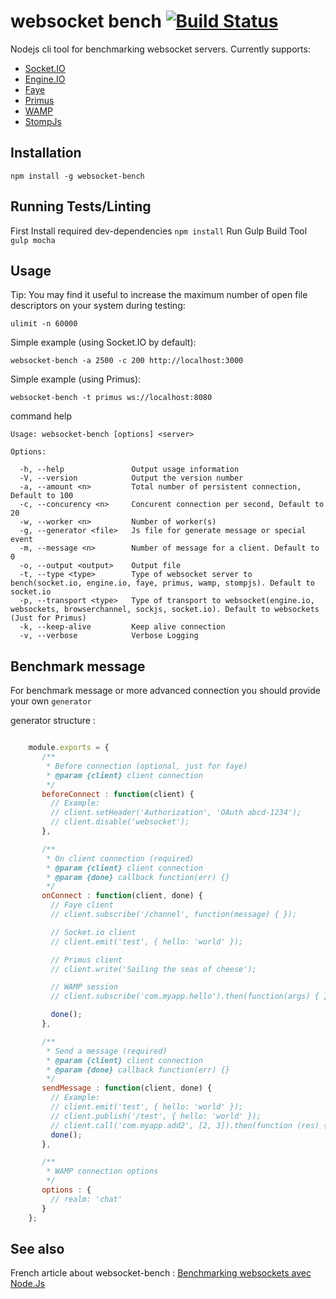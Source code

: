 # websocket bench [![Build Status](https://travis-ci.org/M6Web/websocket-bench.png?branch=master)](https://travis-ci.org/M6Web/websocket-bench)


Nodejs cli tool for benchmarking websocket servers. Currently supports:
* [Socket.IO](https://github.com/LearnBoost/socket.io)
* [Engine.IO](https://github.com/LearnBoost/engine.io)
* [Faye](https://github.com/faye/faye)
* [Primus](https://github.com/primus/primus)
* [WAMP](https://github.com/tavendo/AutobahnJS)
* [StompJs](https://github.com/jmesnil/stomp-websocket)

## Installation

   `npm install -g websocket-bench`

## Running Tests/Linting

  First Install required dev-dependencies `npm install`
  Run Gulp Build Tool `gulp mocha`

## Usage

Tip: You may find it useful to increase the maximum number of open file descriptors on your system during testing:

`ulimit -n 60000`

Simple example (using Socket.IO by default):

`websocket-bench -a 2500 -c 200 http://localhost:3000`

Simple example (using Primus):

`websocket-bench -t primus ws://localhost:8080`

command help

    Usage: websocket-bench [options] <server>

    Options:

      -h, --help               Output usage information
      -V, --version            Output the version number
      -a, --amount <n>         Total number of persistent connection, Default to 100
      -c, --concurency <n>     Concurent connection per second, Default to 20
      -w, --worker <n>         Number of worker(s)
      -g, --generator <file>   Js file for generate message or special event
      -m, --message <n>        Number of message for a client. Default to 0
      -o, --output <output>    Output file
      -t, --type <type>        Type of websocket server to bench(socket.io, engine.io, faye, primus, wamp, stompjs). Default to socket.io
      -p, --transport <type>   Type of transport to websocket(engine.io, websockets, browserchannel, sockjs, socket.io). Default to websockets (Just for Primus)
      -k, --keep-alive         Keep alive connection
      -v, --verbose            Verbose Logging


## Benchmark message

For benchmark message or more advanced connection you should provide your own `generator`

generator structure :

```javascript

    module.exports = {
       /**
        * Before connection (optional, just for faye)
        * @param {client} client connection
        */
       beforeConnect : function(client) {
         // Example:
         // client.setHeader('Authorization', 'OAuth abcd-1234');
         // client.disable('websocket');
       },

       /**
        * On client connection (required)
        * @param {client} client connection
        * @param {done} callback function(err) {}
        */
       onConnect : function(client, done) {
         // Faye client
         // client.subscribe('/channel', function(message) { });

         // Socket.io client
         // client.emit('test', { hello: 'world' });

         // Primus client
         // client.write('Sailing the seas of cheese');

         // WAMP session
         // client.subscribe('com.myapp.hello').then(function(args) { });

         done();
       },

       /**
        * Send a message (required)
        * @param {client} client connection
        * @param {done} callback function(err) {}
        */
       sendMessage : function(client, done) {
         // Example:
         // client.emit('test', { hello: 'world' });
         // client.publish('/test', { hello: 'world' });
         // client.call('com.myapp.add2', [2, 3]).then(function (res) { });
         done();
       },

       /**
        * WAMP connection options
        */
       options : {
         // realm: 'chat'
       }
    };

```

## See also

French article about websocket-bench : [Benchmarking websockets avec Node.Js](http://tech.m6web.fr/benchmarking-websockets-avec-nodejs)
